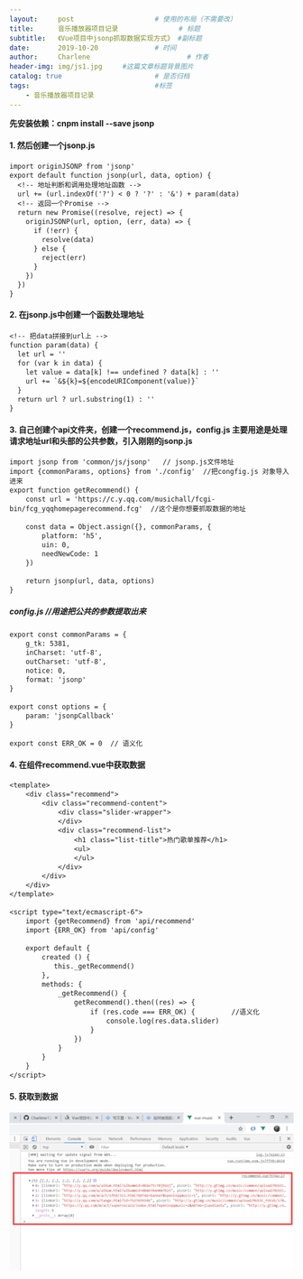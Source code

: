 ```yaml
---
layout:     post   				    # 使用的布局（不需要改）
title:      音乐播放器项目记录 				# 标题 
subtitle:   《Vue项目中jsonp抓取数据实现方式》 #副标题
date:       2019-10-20 				# 时间
author:     Charlene 						# 作者
header-img: img/js1.jpg 	#这篇文章标题背景图片
catalog: true 						# 是否归档
tags:								#标签
    - 音乐播放器项目记录
---
```


**先安装依赖：cnpm install --save jsonp**
#### 1.  然后创建一个jsonp.js
```
import originJSONP from 'jsonp'
export default function jsonp(url, data, option) {
  <!-- 地址判断和调用处理地址函数 -->
  url += (url.indexOf('?') < 0 ? '?' : '&') + param(data)
  <!-- 返回一个Promise -->
  return new Promise((resolve, reject) => {
    originJSONP(url, option, (err, data) => {
      if (!err) {
        resolve(data)
      } else {
        reject(err)
      }
    })
  })
}
```
#### 2. 在jsonp.js中创建一个函数处理地址
```
<!-- 把data拼接到url上 -->
function param(data) {
  let url = ''
  for (var k in data) {
    let value = data[k] !== undefined ? data[k] : ''
    url += `&${k}=${encodeURIComponent(value)}`
  }
  return url ? url.substring(1) : ''
}
```
#### 3. 自己创建个api文件夹，创建一个recommend.js，config.js  主要用途是处理请求地址url和头部的公共参数，引入刚刚的jsonp.js 
```
import jsonp from 'common/js/jsonp'   // jsonp.js文件地址
import {commonParams, options} from './config'  //把congfig.js 对象导入进来
export function getRecommend() {
    const url = 'https://c.y.qq.com/musichall/fcgi-bin/fcg_yqqhomepagerecommend.fcg'  //这个是你想要抓取数据的地址

    const data = Object.assign({}, commonParams, {
        platform: 'h5',
        uin: 0,
        needNewCode: 1
    })

    return jsonp(url, data, options)
}
```
##### config.js //用途把公共的参数提取出来
```
export const commonParams = {
    g_tk: 5381,
    inCharset: 'utf-8',
    outCharset: 'utf-8',
    notice: 0,
    format: 'jsonp'
}

export const options = {
    param: 'jsonpCallback'
}

export const ERR_OK = 0  // 语义化
```
#### 4. 在组件recommend.vue中获取数据
```
<template>
    <div class="recommend">
        <div class="recommend-content">
            <div class="slider-wrapper">
            </div>
            <div class="recommend-list">
                <h1 class="list-title">热门歌单推荐</h1>
                <ul>
                </ul>
            </div>
        </div>
    </div>
</template>

<script type="text/ecmascript-6">
    import {getRecommend} from 'api/recommend'
    import {ERR_OK} from 'api/config'

    export default {
        created () {
           this._getRecommend()
        },
        methods: {
            _getRecommend() {
                getRecommend().then((res) => {
                    if (res.code === ERR_OK) {         //语义化
                        console.log(res.data.slider)
                    }
                })
            }
        }
    }
</script>
```
#### 5. 获取到数据

![Image](https://raw.githubusercontent.com/Charlene12345/img-repo/master/1.png)
